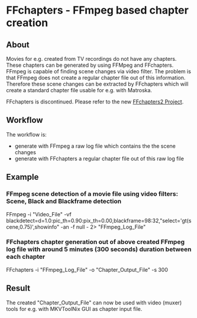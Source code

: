 # FFchapters - FFmpeg based chapter creation

## About
Movies for e.g. created from TV recordings do not have any chapters. These chapters can be generated by using FFMpeg and FFchapters.
FFmpeg is capable of finding scene changes via video filter. The problem is that FFmpeg does not create a regular chapter file out of this information.
Therefore these scene changes can be extracted by FFchapters which will create a standard chapter file usable for e.g. with Matroska.

FFchapters is discontinued. Please refer to the new [FFchapters2 Project](https://github.com/feuster/FFchapters2).

## Workflow
The workflow is:
* generate with FFmpeg a raw log file which contains the the scene changes
* generate with FFchapters a regular chapter file out of this raw log file

## Example

### FFmpeg scene detection of a movie file using video filters: Scene, Black and Blackframe detection
FFmpeg -i "Video_File" -vf blackdetect=d=1.0:pic_th=0.90:pix_th=0.00,blackframe=98:32,"select='gt(scene,0.75)',showinfo" -an -f null - 2> "FFmpeg_Log_File"

### FFchapters chapter generation out of above created FFmpeg log file with around 5 minutes (300 seconds) duration between each chapter 
FFchapters -i "FFmpeg_Log_File" -o "Chapter_Output_File" -s 300

## Result
The created "Chapter_Output_File" can now be used with video (muxer) tools for e.g. with MKVToolNix GUI as chapter input file.
